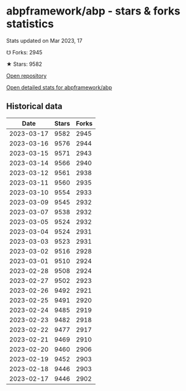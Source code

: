 # abpframework/abp - stars & forks statistics

Stats updated on Mar 2023, 17

☋ Forks: 2945

★ Stars: 9582

[Open repository](https://github.com/abpframework/abp)

[Open detailed stats for abpframework/abp](https://reviewgithub.com/rep/abpframework/abp)

## Historical data
| Date | Stars | Forks |
|------|-------|-------|
| 2023-03-17 | 9582 | 2945 | 
| 2023-03-16 | 9576 | 2944 | 
| 2023-03-15 | 9571 | 2943 | 
| 2023-03-14 | 9566 | 2940 | 
| 2023-03-12 | 9561 | 2938 | 
| 2023-03-11 | 9560 | 2935 | 
| 2023-03-10 | 9554 | 2933 | 
| 2023-03-09 | 9545 | 2932 | 
| 2023-03-07 | 9538 | 2932 | 
| 2023-03-05 | 9524 | 2932 | 
| 2023-03-04 | 9524 | 2931 | 
| 2023-03-03 | 9523 | 2931 | 
| 2023-03-02 | 9516 | 2928 | 
| 2023-03-01 | 9510 | 2924 | 
| 2023-02-28 | 9508 | 2924 | 
| 2023-02-27 | 9502 | 2923 | 
| 2023-02-26 | 9492 | 2921 | 
| 2023-02-25 | 9491 | 2920 | 
| 2023-02-24 | 9485 | 2919 | 
| 2023-02-23 | 9482 | 2918 | 
| 2023-02-22 | 9477 | 2917 | 
| 2023-02-21 | 9469 | 2910 | 
| 2023-02-20 | 9460 | 2906 | 
| 2023-02-19 | 9452 | 2903 | 
| 2023-02-18 | 9446 | 2903 | 
| 2023-02-17 | 9446 | 2902 | 


